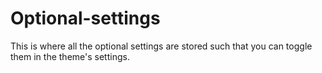# Optional-settings

This is where all the optional settings are stored such that you can toggle them in the theme's settings.
